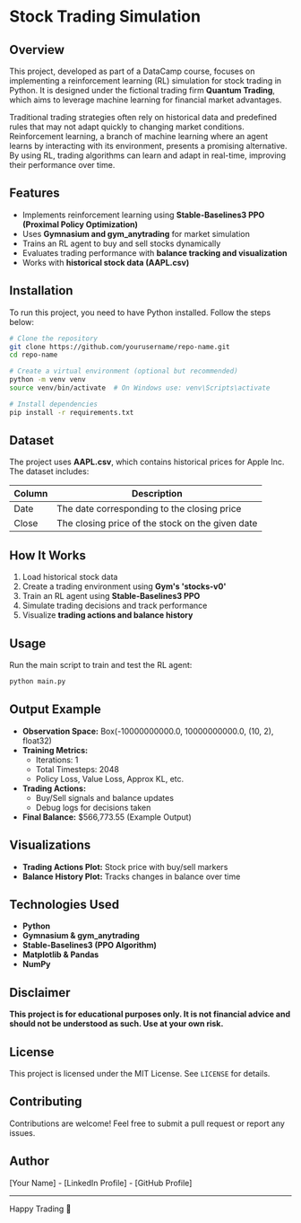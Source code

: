 # Stock Trading Simulation

## Overview
This project, developed as part of a DataCamp course, focuses on implementing a reinforcement learning (RL) simulation for stock trading in Python. It is designed under the fictional trading firm **Quantum Trading**, which aims to leverage machine learning for financial market advantages.

Traditional trading strategies often rely on historical data and predefined rules that may not adapt quickly to changing market conditions. Reinforcement learning, a branch of machine learning where an agent learns by interacting with its environment, presents a promising alternative. By using RL, trading algorithms can learn and adapt in real-time, improving their performance over time.

## Features
- Implements reinforcement learning using **Stable-Baselines3 PPO (Proximal Policy Optimization)**
- Uses **Gymnasium and gym_anytrading** for market simulation
- Trains an RL agent to buy and sell stocks dynamically
- Evaluates trading performance with **balance tracking and visualization**
- Works with **historical stock data (AAPL.csv)**

## Installation
To run this project, you need to have Python installed. Follow the steps below:

```sh
# Clone the repository
git clone https://github.com/yourusername/repo-name.git
cd repo-name

# Create a virtual environment (optional but recommended)
python -m venv venv
source venv/bin/activate  # On Windows use: venv\Scripts\activate

# Install dependencies
pip install -r requirements.txt
```

## Dataset
The project uses **AAPL.csv**, which contains historical prices for Apple Inc. The dataset includes:

| Column | Description |
|--------|-------------|
| Date   | The date corresponding to the closing price |
| Close  | The closing price of the stock on the given date |

## How It Works
1. Load historical stock data
2. Create a trading environment using **Gym's 'stocks-v0'**
3. Train an RL agent using **Stable-Baselines3 PPO**
4. Simulate trading decisions and track performance
5. Visualize **trading actions and balance history**

## Usage
Run the main script to train and test the RL agent:

```sh
python main.py
```

## Output Example
- **Observation Space:** Box(-10000000000.0, 10000000000.0, (10, 2), float32)
- **Training Metrics:**
  - Iterations: 1
  - Total Timesteps: 2048
  - Policy Loss, Value Loss, Approx KL, etc.
- **Trading Actions:**
  - Buy/Sell signals and balance updates
  - Debug logs for decisions taken
- **Final Balance:** $566,773.55 (Example Output)

## Visualizations
- **Trading Actions Plot:** Stock price with buy/sell markers
- **Balance History Plot:** Tracks changes in balance over time

## Technologies Used
- **Python**
- **Gymnasium & gym_anytrading**
- **Stable-Baselines3 (PPO Algorithm)**
- **Matplotlib & Pandas**
- **NumPy**

## Disclaimer
**This project is for educational purposes only. It is not financial advice and should not be understood as such. Use at your own risk.**

## License
This project is licensed under the MIT License. See `LICENSE` for details.

## Contributing
Contributions are welcome! Feel free to submit a pull request or report any issues.

## Author
[Your Name] - [LinkedIn Profile] - [GitHub Profile]

---

Happy Trading 🚀

